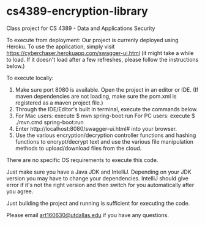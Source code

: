 # cs4389-encryption-library
Class project for CS 4389 - Data and Applications Security

To execute from deployment:
Our project is currenly deployed using Heroku. To use the application, simply visit https://cyberchaser.herokuapp.com/swagger-ui.html (it might take a while to load. If it doesn't load after a few refreshes, please follow the instructions below.)

To execute locally:
1. Make sure port 8080 is available. Open the project in an editor or IDE. (If maven dependencies are not loading, make sure the pom.xml is registered as a maven project file.)
2. Through the IDE/Editor's built in terminal, execute the commands below.
3. For Mac users: execute
  $ mvn spring-boot:run
   For PC users: execute
  $ ./mvn.cmd spring-boot:run
4. Enter http://localhost:8080/swagger-ui.html# into your browser.
5. Use the various encryption/decryption controller functions and hashing functions to encrypt/decrypt text and use the various file manipulation methods to upload/download files from the cloud.

There are no specific OS requirements to execute this code.

Just make sure you have a Java JDK and IntelliJ. Depending on your JDK version you may have to change your dependencies. IntelliJ should give error if it's not the right version and then switch for you automatically after you agree.

Just building the project and running is sufficient for executing the code.

Please email art160630@utdallas.edu if you have any questions.
